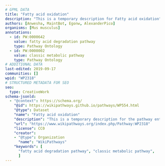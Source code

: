 ```yaml
---
# GPML DATA
title: "Fatty acid oxidation"
description: "This is a temporary description for Fatty acid oxidation"
authors: [Anwesha, MaintBot, Egonw, AlexanderPico]
organisms: [Mus musculus]
annotations:
  - id: PW:0000642
    value: fatty acid degradation pathway
    type: Pathway Ontology
  - id: PW:0000002
    value: classic metabolic pathway
    type: Pathway Ontology
# ADDITIONAL DATA
last-edited: 2019-09-17
communities: []
wpid: "WP2318"
# STRUCTURED METADATA FOR SEO
seo:
  type: CreativeWork
schema-jsonld:
  - "@context": https://schema.org/
    "@id": https://wikipathways.github.io/pathways/WP554.html
    "@type": Dataset
    "name": "Fatty acid oxidation"
    "description": "This is a temporary description for the pathway entitled: Fatty acid oxidation"
    "url": "https://www.wikipathways.org/index.php/Pathway:WP2318"
    "license": CC0
    "creator":
    - "@type": Organization
      "name": "WikiPathways"
    "keywords": [
      "fatty acid degradation pathway", "classic metabolic pathway",
      ]
---
```

